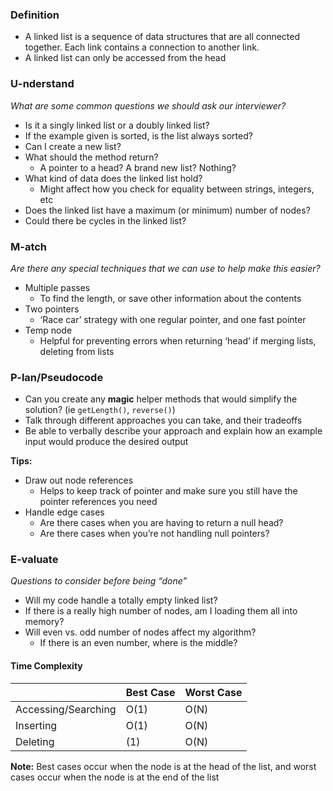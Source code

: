 ### Definition

* A linked list is a sequence of data structures that are all connected together. Each link contains a connection to another link.
* A linked list can only be accessed from the head

### U-nderstand

*What are some common questions we should ask our interviewer?*

* Is it a singly linked list or a doubly linked list?
* If the example given is sorted, is the list always sorted?
* Can I create a new list?
* What should the method return?
  * A pointer to a head? A brand new list? Nothing?
* What kind of data does the linked list hold?
  * Might affect how you check for equality between strings, integers, etc
* Does the linked list have a maximum (or minimum) number of nodes?
* Could there be cycles in the linked list?


### M-atch

*Are there any special techniques that we can use to help make this easier?*

* Multiple passes
  * To find the length, or save other information about the contents
* Two pointers
  * ‘Race car’ strategy with one regular pointer, and one fast pointer
* Temp node
  * Helpful for preventing errors when returning ‘head’ if merging lists, deleting from lists

### P-lan/Pseudocode

* Can you create any **magic** helper methods that would simplify the solution? (ie `getLength()`, `reverse()`)
* Talk through different approaches you can take, and their tradeoffs
* Be able to verbally describe your approach and explain how an example input would produce the desired output

**Tips:**

* Draw out node references
  * Helps to keep track of pointer and make sure you still have the pointer references you need
* Handle edge cases
  * Are there cases when you are having to return a null head?
  * Are there cases when you’re not handling null pointers?

### E-valuate

*Questions to consider before being “done”*

* Will my code handle a totally empty linked list?
* If there is a really high number of nodes, am I loading them all into memory?
* Will even vs. odd number of nodes affect my algorithm?
  * If there is an even number, where is the middle?


#### Time Complexity

|                     | Best Case | Worst Case |
|---------------------|-----------|------------|
| Accessing/Searching | O(1)      | O(N)       |
| Inserting           | O(1)      | O(N)       |
| Deleting            | (1)       | O(N)       |

**Note:** Best cases occur when the node is at the head of the list, and worst cases occur when the node is at the end of the list

